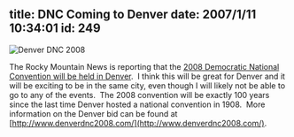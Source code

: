 title: DNC Coming to Denver
date: 2007/1/11 10:34:01
id: 249
---
![Denver DNC 2008](/journal_images/vote120.gif)

The Rocky Mountain News is reporting that the [2008 Democratic National Convention will be held in Denver](http://www.rockymountainnews.com/drmn/local/article/0,1299,DRMN_15_5272524,00.html).  I think this will be great for Denver and it will be exciting to be in the same city, even though I will likely not be able to go to any of the events.  The 2008 convention will be exactly 100 years since the last time Denver hosted a national convention in 1908.  More information on the Denver bid can be found at [http://www.denverdnc2008.com/](http://www.denverdnc2008.com/).